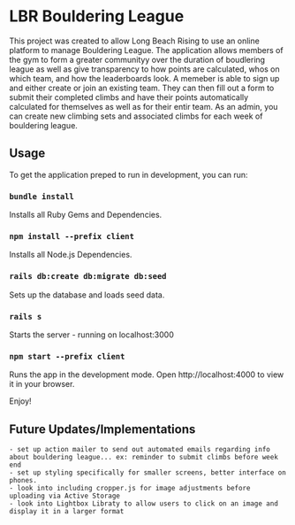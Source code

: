 # LBR Bouldering League 

This project was created to allow Long Beach Rising to use an online platform to manage Bouldering League.  The application allows members of the gym to form a greater communityy over the duration of boudlering league as well as give transparency to how points are calculated, whos on which team, and how the leaderboards look. A memeber is able to sign up and either create or join an existing team.  They can then fill out a form to submit their completed climbs and have their points automatically calculated for themselves as well as for their entir team. As an admin, you can create new climbing sets and associated climbs for each week of bouldering league.   

## Usage 

To get the application preped to run in development, you can run:

### `bundle install`

Installs all Ruby Gems and Dependencies.

### `npm install --prefix client`

Installs all Node.js Dependencies.

### `rails db:create db:migrate db:seed`

Sets up the database and loads seed data.

### `rails s`

Starts the server - running on localhost:3000

### `npm start --prefix client`

Runs the app in the development mode.
Open http://localhost:4000 to view it in your browser.

Enjoy!

## Future Updates/Implementations

    - set up action mailer to send out automated emails regarding info about bouldering league... ex: reminder to submit climbs before week end
    - set up styling specifically for smaller screens, better interface on phones.
    - look into including cropper.js for image adjustments before uploading via Active Storage
    - look into Lightbox Libraty to allow users to click on an image and display it in a larger format

